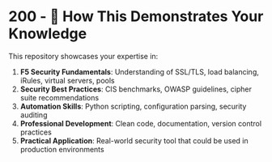 # 200 - 🚀 How This Demonstrates Your Knowledge

This repository showcases your expertise in:

1. **F5 Security Fundamentals**: Understanding of SSL/TLS, load balancing, iRules, virtual servers, pools
1. **Security Best Practices**: CIS benchmarks, OWASP guidelines, cipher suite recommendations
1. **Automation Skills**: Python scripting, configuration parsing, security auditing
1. **Professional Development**: Clean code, documentation, version control practices
1. **Practical Application**: Real-world security tool that could be used in production environments